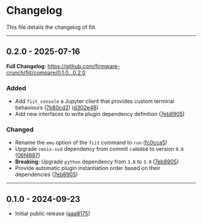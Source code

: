 # Changelog

This file details the changelog of fiit.

---

## 0.2.0 - 2025-07-16

**Full Changelog**: https://github.com/firmware-crunch/fiit/compare/0.1.0...0.2.0

### Added

- Add `fiit_console` a Jupyter client that provides custom terminal behaviours ([7b80cd2](https://github.com/firmware-crunch/fiit/commit/7b80cd2)) ([d302e48](https://github.com/firmware-crunch/fiit/commit/d302e48))
- Add new interfaces to write plugin dependency definition ([7eb8905](https://github.com/firmware-crunch/fiit/commit/7eb8905))

### Changed

- Rename the `emu` option of the `fiit` command to `run` ([fc0cca5](https://github.com/firmware-crunch/fiit/commit/fc0cca5))
- Upgrade `cmsis-svd` dependency from commit `ca0b0b0` to version `0.6` ([06f4887](https://github.com/firmware-crunch/fiit/commit/06f4887))
- **Breaking:** Upgrade `python` dependency from `3.8` to `3.9` ([7eb8905](https://github.com/firmware-crunch/fiit/commit/7eb8905))
- Provide automatic plugin instantiation order based on their dependencies ([7eb8905](https://github.com/firmware-crunch/fiit/commit/7eb8905))

---

## 0.1.0 - 2024-09-23

- Initial public release ([aaa8175](https://github.com/firmware-crunch/fiit/commit/aaa8175))
